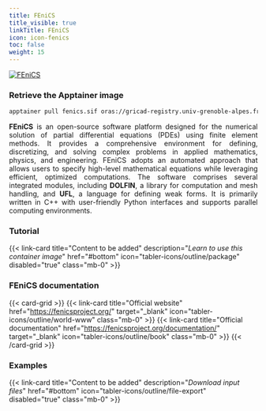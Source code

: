 ```yaml
---
title: FEniCS
title_visible: true
linkTitle: FEniCS
icon: icon-fenics
toc: false
weight: 15
---
```


<a href="https://fenicsproject.org/" target="_blank" class="codes-pages-top-logo">
  <img alt="FEniCS" class="logo-fenics"/>
</a>

### Retrieve the Apptainer image

```bash
apptainer pull fenics.sif oras://gricad-registry.univ-grenoble-alpes.fr/diamond/apptainer/apptainer-singularity-projects/fenics-from-guix.sif:latest
```

<div align="justify">

**FEniCS** is an open-source software platform designed for the numerical solution of partial differential equations (PDEs) using finite element methods. It provides a comprehensive environment for defining, discretizing, and solving complex problems in applied mathematics, physics, and engineering. FEniCS adopts an automated approach that allows users to specify high-level mathematical equations while leveraging efficient, optimized computations. The software comprises several integrated modules, including **DOLFIN**, a library for computation and mesh handling, and **UFL**, a language for defining weak forms. It is primarily written in C++ with user-friendly Python interfaces and supports parallel computing environments.

</div>

<h3 class="mb-1">Tutorial</h3>

{{< link-card title="Content to be added" description="<i>Learn to use this container image</i>" href="#bottom" icon="tabler-icons/outline/package" disabled="true" class="mb-0" >}}

<h3 class="mb-1 mt-3">FEniCS documentation</h3>

{{< card-grid >}}
{{< link-card title="Official website" href="https://fenicsproject.org/" target="_blank" icon="tabler-icons/outline/world-www" class="mb-0" >}}
{{< link-card title="Official documentation" href="https://fenicsproject.org/documentation/" target="_blank" icon="tabler-icons/outline/book" class="mb-0" >}}
{{< /card-grid >}}

<h3 class="mb-1 mt-3">Examples</h3>

{{< link-card title="Content to be added" description="<i>Download input files</i>" href="#bottom" icon="tabler-icons/outline/file-export" disabled="true" class="mb-0" >}}
